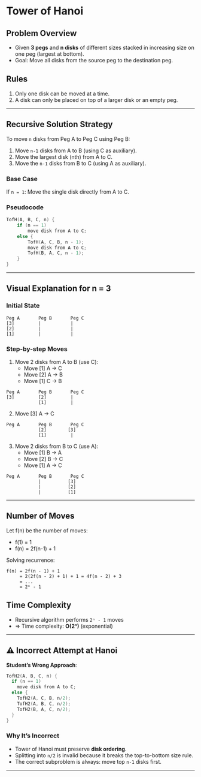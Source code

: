 # Tower of Hanoi

## Problem Overview
- Given **3 pegs** and **n disks** of different sizes stacked in increasing size on one peg (largest at bottom).
- Goal: Move all disks from the source peg to the destination peg.

## Rules
1. Only one disk can be moved at a time.
2. A disk can only be placed on top of a larger disk or an empty peg.

---

## Recursive Solution Strategy
To move `n` disks from Peg A to Peg C using Peg B:
1. Move `n-1` disks from A to B (using C as auxiliary).
2. Move the largest disk (nth) from A to C.
3. Move the `n-1` disks from B to C (using A as auxiliary).

### Base Case
If `n = 1`: Move the single disk directly from A to C.

### Pseudocode
```cpp
TofH(A, B, C, n) {
    if (n == 1)
        move disk from A to C;
    else {
        TofH(A, C, B, n - 1);
        move disk from A to C;
        TofH(B, A, C, n - 1);
    }
}
```

---

## Visual Explanation for n = 3

### Initial State
```
Peg A       Peg B       Peg C
[3]         |           |
[2]         |           |
[1]         |           |
```

### Step-by-step Moves
1. Move 2 disks from A to B (use C):
    - Move [1] A → C
    - Move [2] A → B
    - Move [1] C → B
```
Peg A       Peg B       Peg C
[3]         [2]         |
            [1]         |
```

2. Move [3] A → C
```
Peg A       Peg B       Peg C
            [2]        [3]
            [1]         |
```

3. Move 2 disks from B to C (use A):
    - Move [1] B → A
    - Move [2] B → C
    - Move [1] A → C
```
Peg A       Peg B       Peg C
            |          [3]
            |          [2]
            |          [1]
```

---

## Number of Moves
Let f(n) be the number of moves:
- f(1) = 1
- f(n) = 2f(n-1) + 1

Solving recurrence:
```
f(n) = 2f(n - 1) + 1
     = 2(2f(n - 2) + 1) + 1 = 4f(n - 2) + 3
     = ...
     = 2ⁿ - 1
```

## Time Complexity
- Recursive algorithm performs `2ⁿ - 1` moves
- ⇒ Time complexity: **O(2ⁿ)** (exponential)

---


## ⚠️ Incorrect Attempt at Hanoi
**Student’s Wrong Approach**:
```cpp
TofH2(A, B, C, n) {
  if (n == 1)
    move disk from A to C;
  else {
    TofH2(A, C, B, n/2);
    TofH2(A, B, C, n/2);
    TofH2(B, A, C, n/2);
  }
}
```

### Why It’s Incorrect
- Tower of Hanoi must preserve **disk ordering**.
- Splitting into `n/2` is invalid because it breaks the top-to-bottom size rule.
- The correct subproblem is always: move top `n-1` disks first.

---

